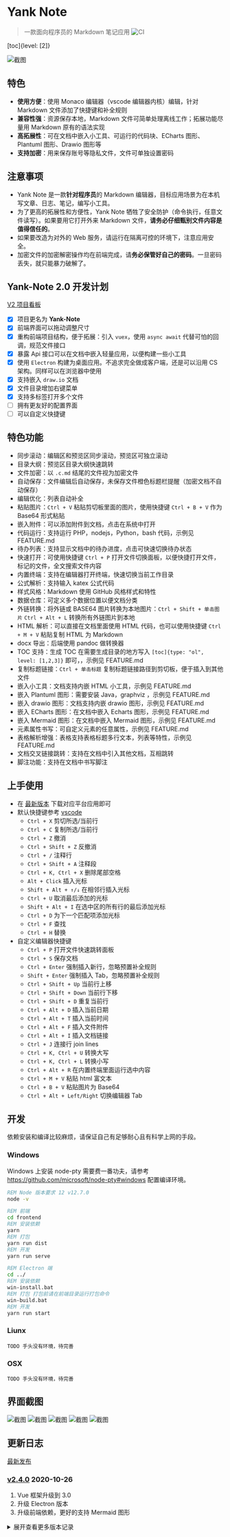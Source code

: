 # Yank Note
> 一款面向程序员的 Markdown 笔记应用 ![CI](https://github.com/purocean/yn/workflows/CI/badge.svg)

[toc]{level: [2]}

![截图](./help/0.png)

## 特色
+ **使用方便**：使用 Monaco 编辑器（vscode 编辑器内核）编辑，针对 Markdown 文件添加了快捷键和补全规则
+ **兼容性强**：资源保存本地，Markdown 文件可简单处理离线工作；拓展功能尽量用 Markdown 原有的语法实现
+ **高拓展性**：可在文档中嵌入小工具、可运行的代码块、ECharts 图形、Plantuml 图形、Drawio 图形等
+ **支持加密**：用来保存账号等隐私文件，文件可单独设置密码

## 注意事项
+ Yank Note 是一款**针对程序员**的 Markdown 编辑器，目标应用场景为在本机写文章、日志、笔记，编写小工具。
+ 为了更高的拓展性和方便性，Yank Note 牺牲了安全防护（命令执行，任意文件读写）。如果要用它打开外来 Markdown 文件，**请务必仔细甄别文件内容是值得信任的**。
+ 如果要改造为对外的 Web 服务，请运行在隔离可控的环境下，注意应用安全。
+ 加密文件的加密解密操作均在前端完成，请**务必保管好自己的密码**。一旦密码丢失，就只能暴力破解了。

## Yank-Note 2.0 开发计划
[V2 项目看板](https://github.com/purocean/yn/projects/2)

+ [x] 项目更名为 **Yank-Note**
+ [x] 前端界面可以拖动调整尺寸
+ [x] 重构前端项目结构，便于拓展：引入 `vuex`，使用 `async await` 代替可怕的回调，规范文件接口
+ [x] 暴露 Api 接口可以在文档中嵌入轻量应用，以便构建一些小工具
+ [x] 使用 `Electron` 构建为桌面应用。不追求完全做成客户端，还是可以沿用 CS 架构。同样可以在浏览器中使用
+ [x] 支持嵌入 `draw.io` 文档
+ [x] 文件目录增加右键菜单
+ [x] 支持多标签打开多个文件
+ [ ] 拥有更友好的配置界面
+ [ ] 可以自定义快捷键

## 特色功能
+ 同步滚动：编辑区和预览区同步滚动，预览区可独立滚动
+ 目录大纲：预览区目录大纲快速跳转
+ 文件加密：以 `.c.md` 结尾的文件视为加密文件
+ 自动保存：文件编辑后自动保存，未保存文件橙色标题栏提醒（加密文档不自动保存）
+ 编辑优化：列表自动补全
+ 粘贴图片：`Ctrl + V` 粘贴剪切板里面的图片，使用快捷键 `Ctrl + B + V` 作为 Base64 形式粘贴
+ 嵌入附件：可以添加附件到文档，点击在系统中打开
+ 代码运行：支持运行 PHP，nodejs，Python，bash 代码，示例见 FEATURE.md
+ 待办列表：支持显示文档中的待办进度，点击可快速切换待办状态
+ 快速打开：可使用快捷键 `Ctrl + P` 打开文件切换面板，以便快捷打开文件，标记的文件，全文搜索文件内容
+ 内置终端：支持在编辑器打开终端，快速切换当前工作目录
+ 公式解析：支持输入 katex 公式代码
+ 样式风格：Markdown 使用 GitHub 风格样式和特性
+ 数据仓库：可定义多个数据位置以便文档分类
+ 外链转换：将外链或 BASE64 图片转换为本地图片：`Ctrl + Shift + 单击图片` `Ctrl + Alt + L` 转换所有外链图片到本地
+ HTML 解析：可以直接在文档里面使用 HTML 代码，也可以使用快捷键 `Ctrl + M + V` 粘贴复制 HTML 为 Markdown
+ docx 导出：后端使用 pandoc 做转换器
+ TOC 支持：生成 TOC 在需要生成目录的地方写入 `[toc]{type: "ol", level: [1,2,3]}` 即可，，示例见 FEATURE.md
+ 复制标题链接：`Ctrl + 单击标题` 复制标题链接路径到剪切板，便于插入到其他文件
+ 嵌入小工具：文档支持内嵌 HTML 小工具，示例见 FEATURE.md
+ 嵌入 Plantuml 图形：需要安装 Java，graphviz ，示例见 FEATURE.md
+ 嵌入 drawio 图形：文档支持内嵌 drawio 图形，示例见 FEATURE.md
+ 嵌入 ECharts 图形：在文档中嵌入 Echarts 图形，示例见 FEATURE.md
+ 嵌入 Mermaid 图形：在文档中嵌入 Mermaid 图形，示例见 FEATURE.md
+ 元素属性书写：可自定义元素的任意属性，示例见 FEATURE.md
+ 表格解析增强：表格支持表格标题多行文本，列表等特性，示例见 FEATURE.md
+ 文档交叉链接跳转：支持在文档中引入其他文档，互相跳转
+ 脚注功能：支持在文档中书写脚注

## 上手使用
+ 在 [最新版本](https://github.com/purocean/yn/releases) 下载对应平台应用即可
+ 默认快捷键参考 [vscode](https://code.visualstudio.com/)
    + `Ctrl + X` 剪切所选/当前行
    + `Ctrl + C` 复制所选/当前行
    + `Ctrl + Z` 撤消
    + `Ctrl + Shift + Z` 反撤消
    + `Ctrl + /` 注释行
    + `Ctrl + Shift + A` 注释段
    + `Ctrl + K, Ctrl + X` 删除尾部空格
    + `Alt + Click` 插入光标
    + `Shift + Alt + ↑/↓` 在相邻行插入光标
    + `Ctrl + U` 取消最后添加的光标
    + `Shift + Alt + I` 在选中区的所有行的最后添加光标
    + `Ctrl + D` 为下一个匹配项添加光标
    + `Ctrl + F` 查找
    + `Ctrl + H` 替换
+ 自定义编辑器快捷键
    + `Ctrl + P` 打开文件快速跳转面板
    + `Ctrl + S` 保存文档
    + `Ctrl + Enter` 强制插入新行，忽略预置补全规则
    + `Shift + Enter` 强制插入 Tab，忽略预置补全规则
    + `Ctrl + Shift + Up` 当前行上移
    + `Ctrl + Shift + Down` 当前行下移
    + `Ctrl + Shift + D` 重复当前行
    + `Ctrl + Alt + D` 插入当前日期
    + `Ctrl + Alt + T` 插入当前时间
    + `Ctrl + Alt + F` 插入文件附件
    + `Ctrl + Alt + I` 插入文档链接
    + `Ctrl + J` 连接行 join lines
    + `Ctrl + K, Ctrl + U` 转换大写
    + `Ctrl + K, Ctrl + L` 转换小写
    + `Ctrl + Alt + R` 在内置终端里面运行选中内容
    + `Ctrl + M + V` 粘贴 html 富文本
    + `Ctrl + B + V` 粘贴图片为 Base64
    + `Ctrl + Alt + Left/Right` 切换编辑器 Tab

## 开发
依赖安装和编译比较麻烦，请保证自己有足够耐心且有科学上网的手段。

### Windows
Windows 上安装 node-pty 需要费一番功夫，请参考 https://github.com/microsoft/node-pty#windows 配置编译环境。

```bat
REM Node 版本要求 12 v12.7.0
node -v

REM 前端
cd frontend
REM 安装依赖
yarn
REM 打包
yarn run dist
REM 开发
yarn run serve

REM Electron 端
cd ../
REM 安装依赖
win-install.bat
REM 打包 打包前请在前端目录运行打包命令
win-build.bat
REM 开发
yarn run start
```

### Liunx
    TODO 手头没有环境，待完善

### OSX
    TODO 手头没有环境，待完善

## 界面截图
![截图](./help/3.png)
![截图](./help/5.png)
![截图](./help/1.png)
![截图](./help/2.png)
![截图](./help/4.gif)

## 更新日志
[最新发布](https://github.com/purocean/yn/releases)

### [v2.4.0](https://github.com/purocean/yn/releases/tag/v2.4.0) 2020-10-26
1. Vue 框架升级到 3.0
2. 升级 Electron 版本
3. 升级前端依赖，更好的支持 Mermaid 图形

<details>
<summary>展开查看更多版本记录</summary>

### [v2.3.8](https://github.com/purocean/yn/releases/tag/v2.3.8) 2020-09-01
1. 增加开机自动启动功能

### [v2.3.7](https://github.com/purocean/yn/releases/tag/v2.3.7) 2020-08-03
1. 优化预览鼠标事件响应

### [v2.3.6](https://github.com/purocean/yn/releases/tag/v2.3.6) 2020-06-30
1. 升级 Electron 到 9.0.5

### [v2.3.5](https://github.com/purocean/yn/releases/tag/v2.3.5) 2020-06-29
1. 增加脚注功能

### [v2.3.4](https://github.com/purocean/yn/releases/tag/v2.3.4) 2020-06-28
1. 优化图片相对链接解析
2. 优化转换外链图片为本地图片功能

### [v2.3.3](https://github.com/purocean/yn/releases/tag/v2.3.3) 2020-06-11
1. 修正标题过长导致大纲目录样式异常

### [v2.3.2](https://github.com/purocean/yn/releases/tag/v2.3.2) 2020-04-27
1. 调整启动命令行参数

### [v2.3.1](https://github.com/purocean/yn/releases/tag/v2.3.1) 2020-04-27
1. 增加配置监听端口命令行参数 `--port=8080`

### [v2.3.0](https://github.com/purocean/yn/releases/tag/v2.3.0) 2020-04-27
1. 增加启动命令行参数

### [v2.2.11](https://github.com/purocean/yn/releases/tag/v2.2.11) 2020-04-20
1. Drawio 文件渲染增加翻页按钮

### [v2.2.10](https://github.com/purocean/yn/releases/tag/v2.2.10) 2020-04-07
1. 新增粘贴图片为 Base64 形式快捷键 `Ctrl + B + V`
2. 更改粘贴富文本为 Markdown 快捷键为 `Ctrl + M + V`

### [v2.2.9](https://github.com/purocean/yn/releases/tag/v2.2.9) 2020-03-17
1. 修复公式解析问题

### [v2.2.8](https://github.com/purocean/yn/releases/tag/v2.2.8) 2020-03-13
1. 增加切换编辑器标签快捷键 `Ctrl + Alt + Left/Right`

### [v2.2.7](https://github.com/purocean/yn/releases/tag/v2.2.7) 2020-01-19
1. 调整渲染的表格宽度

### [v2.2.6](https://github.com/purocean/yn/releases/tag/v2.2.6) 2020-01-16
1. 修复插入文档名称问题

### [v2.2.5](https://github.com/purocean/yn/releases/tag/v2.2.5) 2020-01-14
1. 修复 frontend yarn.lock 问题

### [v2.2.4](https://github.com/purocean/yn/releases/tag/v2.2.4) 2020-01-14
1. 修复 frontend yarn.lock 问题

### [v2.2.3](https://github.com/purocean/yn/releases/tag/v2.2.3) 2020-01-13
1. 增加复制行内代码功能

### [v2.2.2](https://github.com/purocean/yn/releases/tag/v2.2.2) 2019-12-27
1. 修复快速打开面板小问题

### [v2.2.1](https://github.com/purocean/yn/releases/tag/v2.2.1) 2019-12-26
1. 修复跳转中文路径处理
1. 优化插入文档文件链接

### [v2.2.0](https://github.com/purocean/yn/releases/tag/v2.2.0) 2019-12-25
1. 增加文档之间跳转功能
1. 增加复制文档标题链接功能
1. 调整文档插入选择面板
1. 修复高分辨率下目录树箭头消失问题

### [v2.1.1](https://github.com/purocean/yn/releases/tag/v2.1.1) 2019-12-24
1. 增加在当前目录创建文件菜单
1. 限制快捷跳转列表数量以提高性能
1. 标题栏最大化窗口后移除尺寸调节

### [v2.1.0](https://github.com/purocean/yn/releases/tag/v2.1.0) 2019-11-29
1. 增加多标签同时打开多个文件

### [v2.0.2](https://github.com/purocean/yn/releases/tag/v2.0.2) 2019-11-21
1. 修复相对链接解析
1. 图片增加背景色便于透明图片的阅读

### [v2.0.1](https://github.com/purocean/yn/releases/tag/v2.0.1) 2019-11-20
1. 增加 2.0 计划
1. Electron 打包
1. 增加 HTML 小工具渲染
1. 增加特色功能说明和示例
1. 目录树自动定位文件
1. 目录树增加右键菜单
1. 目录树和集成终端增加拖动调整尺寸功能
1. 使用自定义 UI 控件代替浏览器阻塞性弹出框，优化界面样式，提升交互体验
1. 默认仓库数据和配置改为在 `<home>/yank-note` 下保存
1. 重构前端代码便于拓展
1. 前端重构文件接口

### [v1.23.0](https://github.com/purocean/yn/releases/tag/v1.23.0) 2019-07-09
1. 增加转换所有外链图片到本地功能 `Ctrl + Alt + L`

### [v1.22.0](https://github.com/purocean/yn/releases/tag/v1.22.0) 2019-05-20
1. 增加粘贴 html 富文本功能 `Ctrl + B + V`
1. 增加插入文档快捷键 `Ctrl + Alt + I`
1. 修复 vue cli 3 打包错误
1. 修复图片链接转义
1. 搜索排除 node_modules
1. 上传文件目录优化

### [v1.21.0](https://github.com/purocean/yn/releases/tag/v1.21.0) 2019-05-03
1. 调整抓取图片到本地的逻辑
1. 优化目录树样式
1. 目录树排除 node_modules
1. eslint 规则调整

### [v1.20.0](https://github.com/purocean/yn/releases/tag/v1.20.0) 2019-04-18
1. 无功能变化，前端使用 vue cli 3

### [v1.19.0](https://github.com/purocean/yn/releases/tag/v1.19.0) 2019-04-15
1. 增加终端打开目录功能 `Ctrl + Alt + 单击目录`
1. 增加刷新目录树功能 `Ctrl + Alt + 单击目录`

### [v1.18.2](https://github.com/purocean/yn/releases/tag/v1.18.2) 2019-03-21
1. 保存加密文件密码不一致时增加提示
1. 修复样式问题

### [v1.18.1](https://github.com/purocean/yn/releases/tag/v1.18.1) 2019-03-01
1. 修复目录样式
1. 修复代码块样式

### [v1.18.0](https://github.com/purocean/yn/releases/tag/v1.18.0) 2019-02-28
1. 代码块增加行号显示
1. 支持统一文档锚点跳转
1. 移除 `Mermaid` 支持
1. 优化打印样式
1. 优化行内代码样式

### [v1.17.0](https://github.com/purocean/yn/releases/tag/v1.17.0) 2019-02-20
1. 支持 `ECharts` 图形
1. `Ctrl + Alt + R` 在内置终端中运行选中代码

### [v1.16.2](https://github.com/purocean/yn/releases/tag/v1.16.2) 2019-02-18
1. 文件树增加操作说明
1. 新增/重命名文件后打开新文件

### [v1.16.1](https://github.com/purocean/yn/releases/tag/v1.16.1) 2019-02-17
1. 修复打印样式

### [v1.16.0](https://github.com/purocean/yn/releases/tag/v1.16.0) 2019-02-16
1. 增加 Readme 展示
1. 处理终端退出逻辑

### [v1.15.1](https://github.com/purocean/yn/releases/tag/v1.15.1) 2019-02-14
1. 更新 UI
1. 内置终端增加 windows 适配

### [v1.15.0](https://github.com/purocean/yn/releases/tag/v1.15.0) 2019-02-13
1. 增加内置终端
1. 运行代码支持在内置终端运行

### [v1.14.0](https://github.com/purocean/yn/releases/tag/v1.14.0) 2019-01-16
1. 上传附件增加日期
1. 快速跳转改用模糊搜索并高亮匹配项

### [v1.13.1](https://github.com/purocean/yn/releases/tag/v1.13.1) 2019-01-14
1. 修复 hr 标签样式

### [v1.13.0](https://github.com/purocean/yn/releases/tag/v1.13.0) 2019-01-05
1. 增加 toc
1. 增加返回顶部按钮

### [v1.12.0](https://github.com/purocean/yn/releases/tag/v1.12.0) 2019-01-03
1. 增加连接行快捷键 `Ctrl + J`
1. 增加转换大小写快捷键 `Ctrl + K, Ctrl + U` `Ctrl + K, Ctrl + L`

### [v1.11.0](https://github.com/purocean/yn/releases/tag/v1.11.0) 2019-01-02
1. 切换编辑器自动换行：`Alt + W` 或点击状态栏 `切换换行` 按钮

### [v1.10.0](https://github.com/purocean/yn/releases/tag/v1.10.0) 2018-12-24
1. 文件列表自然排序
1. 文件目录增加子项目数量显示

### [v1.9.0](https://github.com/purocean/yn/releases/tag/v1.9.0) 2018-11-12
1. 增加切换文档预览功能

### [v1.8.0](https://github.com/purocean/yn/releases/tag/v1.8.0) 2018-08-29
1. 增加在系统中打开文件/目录功能 `Ctrl + 双击文件/目录`

### [v1.6](https://github.com/purocean/yn/releases/tag/v1.6) 2018-08-22
1. 修复部分样式不和谐
1. 修复打开新文件编辑器滚动位置不正确
1. 增加将外链或 BASE64 图片转换为本地图片功能
1. 优化代码高亮在暗色主题下的展示
1. 渲染链接默认在新标签打开

### [v1.5.2](https://github.com/purocean/yn/releases/tag/v1.5.2) 2018-08-13
1. 优化输入数字列表体验
1. 增加直接插入回车和Tab的快捷键
1. 确保文件最后有空行
1. 文件跳转按照最近打开文件排序

### [v1.5.1](https://github.com/purocean/yn/releases/tag/v1.5.1) 2018-08-06
1. 修复打开上一次文件bug

### [v1.5](https://github.com/purocean/yn/releases/tag/v1.5) 2018-08-06
1. 增加状态栏
1. 添加多仓库支持

### [v1.4](https://github.com/purocean/yn/releases/tag/v1.4) 2018-08-02
1. 增加全文搜索功能
1. 修复公式定位问题

### [v1.3](https://github.com/purocean/yn/releases/tag/v1.3) 2018-08-02
1. 增加待办记录时间
1. 增加 bat 脚本运行
1. 优化使用体验

### [v1.2](https://github.com/purocean/yn/releases/tag/v1.2) 2018-07-30
1. 增加待办进度条展示

### [v1.1](https://github.com/purocean/yn/releases/tag/v1.1) 2018-07-29
1. 修复若干问题
1. 增加附件插入
1. 调整为暗色主题
1. 图片新标签预览
1. 增加文件筛选面板 Ctrl + p

</details>
